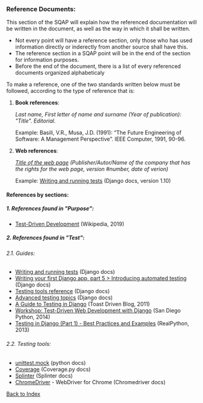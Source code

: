 ### Reference Documents:

This section of the SQAP will explain how the referenced documentation will be written in the document, as well as the way in which it shall be written. 

+ Not every point will have a reference section, only those who has used information directly or inderectly from another source shall have this.
+ The reference section in a SQAP point will be in the end of the section for information purposes.
+ Before the end of the document, there is a list of every referenced documents organized alphabeticaly

To make a reference, one of the two standards written below must be followed, according to the type of reference that is:

1. **Book references**: 

     *Last name,  First letter of name and surname (Year of publication): "Title". Editorial.*

      Example: Basili, V.R., Musa, J.D. (1991): “The Future Engineering of Software: A Management Perspective”. IEEE Computer, 1991,
      90-96.
      
2. **Web references**:

      *[Title of the web page]() (Publisher/Autor/Name of the company that has the rights for the web page, version #number, date of            verion)*
      
      Example: [Writing and running tests](https://docs.djangoproject.com/en/1.10/topics/testing/overview/) (Django docs, version 1.10)

#### References by sections:

##### 1. References found in *"Purpose"*:
+ [Test-Driven Development](https://en.wikipedia.org/wiki/Test-driven_development) (Wikipedia, 2019)

##### 2. References found in *"Test"*:

###### 2.1. Guides:
+ [Writing and running tests](https://docs.djangoproject.com/en/1.10/topics/testing/overview/) (Django docs)
+ [Writing your first Django app, part 5 > Introducing automated testing](https://docs.djangoproject.com/en/1.10/intro/tutorial05/) (Django docs)
+ [Testing tools reference](https://docs.djangoproject.com/en/1.10/topics/testing/tools/) (Django docs)
+ [Advanced testing topics](https://docs.djangoproject.com/en/1.10/topics/testing/advanced/) (Django docs)
+ [A Guide to Testing in Django](http://toastdriven.com/blog/2011/apr/10/guide-to-testing-in-django/) (Toast Driven Blog, 2011)
+ [Workshop: Test-Driven Web Development with Django](https://test-driven-django-development.readthedocs.io/en/latest/index.html) (San Diego Python, 2014)
+ [Testing in Django (Part 1) - Best Practices and Examples](https://realpython.com/testing-in-django-part-1-best-practices-and-examples/) (RealPython, 2013)

###### 2.2. Testing tools:
+ [unittest.mock](https://docs.python.org/3.5/library/unittest.mock-examples.html) (python docs)
+ [Coverage](https://coverage.readthedocs.io/en/latest/) (Coverage.py docs)
+ [Splinter](https://splinter.readthedocs.io/en/latest/) (Splinter docs)
+ [ChromeDriver](http://chromedriver.chromium.org/) - WebDriver for Chrome (Chromedriver docs)


[Back to Index](./index.md)

